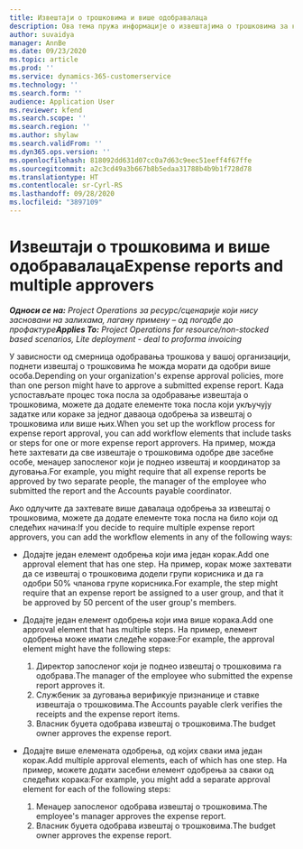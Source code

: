 ```yaml
---
title: Извештаји о трошковима и више одобравалаца
description: Ова тема пружа информације о извештајима о трошковима за које је потребно одобрење више особа.
author: suvaidya
manager: AnnBe
ms.date: 09/23/2020
ms.topic: article
ms.prod: ''
ms.service: dynamics-365-customerservice
ms.technology: ''
ms.search.form: ''
audience: Application User
ms.reviewer: kfend
ms.search.scope: ''
ms.search.region: ''
ms.author: shylaw
ms.search.validFrom: ''
ms.dyn365.ops.version: ''
ms.openlocfilehash: 818092dd631d07cc0a7d63c9eec51eeff4f67ffe
ms.sourcegitcommit: a2c3cd49a3b667b8b5edaa31788b4b9b1f728d78
ms.translationtype: HT
ms.contentlocale: sr-Cyrl-RS
ms.lasthandoff: 09/28/2020
ms.locfileid: "3897109"
---
```

# <a name="expense-reports-and-multiple-approvers"></a><span data-ttu-id="c5173-103">Извештаји о трошковима и више одобравалаца</span><span class="sxs-lookup"><span data-stu-id="c5173-103">Expense reports and multiple approvers</span></span>

<span data-ttu-id="c5173-104">_**Односи се на:** Project Operations за ресурс/сценарије који нису засновани на залихама, лагану примену – од погодбе до профактуре_</span><span class="sxs-lookup"><span data-stu-id="c5173-104">_**Applies To:** Project Operations for resource/non-stocked based scenarios, Lite deployment - deal to proforma invoicing_</span></span>

<span data-ttu-id="c5173-105">У зависности од смерница одобравања трошкова у вашој организацији, поднети извештај о трошковима ће можда морати да одобри више особа.</span><span class="sxs-lookup"><span data-stu-id="c5173-105">Depending on your organization's expense approval policies, more than one person might have to approve a submitted expense report.</span></span> <span data-ttu-id="c5173-106">Када успостављате процес тока посла за одобравање извештаја о трошковима, можете да додате елементе тока посла који укључују задатке или кораке за једног даваоца одобрења за извештај о трошковима или више њих.</span><span class="sxs-lookup"><span data-stu-id="c5173-106">When you set up the workflow process for expense report approval, you can add workflow elements that include tasks or steps for one or more expense report approvers.</span></span> <span data-ttu-id="c5173-107">На пример, можда ћете захтевати да све извештаје о трошковима одобре две засебне особе, менаџер запосленог који је поднео извештај и координатор за дуговања.</span><span class="sxs-lookup"><span data-stu-id="c5173-107">For example, you might require that all expense reports be approved by two separate people, the manager of the employee who submitted the report and the Accounts payable coordinator.</span></span>

<span data-ttu-id="c5173-108">Ако одлучите да захтевате више давалаца одобрења за извештај о трошковима, можете да додате елементе тока посла на било који од следећих начина:</span><span class="sxs-lookup"><span data-stu-id="c5173-108">If you decide to require multiple expense report approvers, you can add the workflow elements in any of the following ways:</span></span>

- <span data-ttu-id="c5173-109">Додајте један елемент одобрења који има један корак.</span><span class="sxs-lookup"><span data-stu-id="c5173-109">Add one approval element that has one step.</span></span> <span data-ttu-id="c5173-110">На пример, корак може захтевати да се извештај о трошковима додели групи корисника и да га одобри 50% чланова групе корисника.</span><span class="sxs-lookup"><span data-stu-id="c5173-110">For example, the step might require that an expense report be assigned to a user group, and that it be approved by 50 percent of the user group's members.</span></span>
- <span data-ttu-id="c5173-111">Додајте један елемент одобрења који има више корака.</span><span class="sxs-lookup"><span data-stu-id="c5173-111">Add one approval element that has multiple steps.</span></span> <span data-ttu-id="c5173-112">На пример, елемент одобрења може имати следеће кораке:</span><span class="sxs-lookup"><span data-stu-id="c5173-112">For example, the approval element might have the following steps:</span></span>

    1. <span data-ttu-id="c5173-113">Директор запосленог који је поднео извештај о трошковима га одобрава.</span><span class="sxs-lookup"><span data-stu-id="c5173-113">The manager of the employee who submitted the expense report approves it.</span></span>
    2. <span data-ttu-id="c5173-114">Службеник за дуговања верификује признанице и ставке извештаја о трошковима.</span><span class="sxs-lookup"><span data-stu-id="c5173-114">The Accounts payable clerk verifies the receipts and the expense report items.</span></span>
    3. <span data-ttu-id="c5173-115">Власник буџета одобрава извештај о трошковима.</span><span class="sxs-lookup"><span data-stu-id="c5173-115">The budget owner approves the expense report.</span></span>

- <span data-ttu-id="c5173-116">Додајте више елемената одобрења, од којих сваки има један корак.</span><span class="sxs-lookup"><span data-stu-id="c5173-116">Add multiple approval elements, each of which has one step.</span></span> <span data-ttu-id="c5173-117">На пример, можете додати засебни елемент одобрења за сваки од следећих корака:</span><span class="sxs-lookup"><span data-stu-id="c5173-117">For example, you might add a separate approval element for each of the following steps:</span></span>

    1. <span data-ttu-id="c5173-118">Менаџер запосленог одобрава извештај о трошковима.</span><span class="sxs-lookup"><span data-stu-id="c5173-118">The employee's manager approves the expense report.</span></span>
    2. <span data-ttu-id="c5173-119">Власник буџета одобрава извештај о трошковима.</span><span class="sxs-lookup"><span data-stu-id="c5173-119">The budget owner approves the expense report.</span></span>
